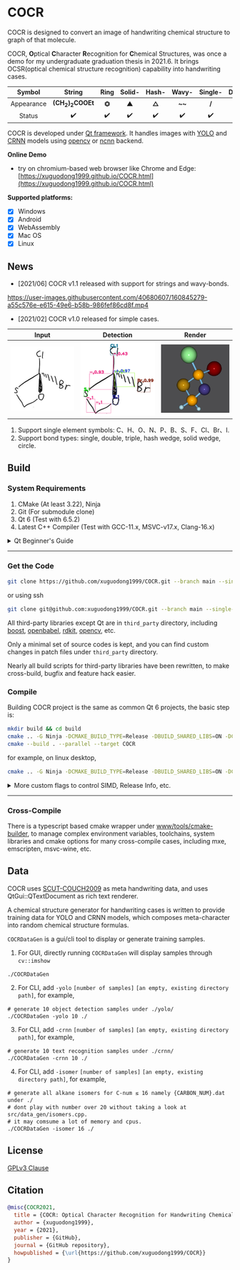 # COCR

COCR is designed to convert an image of handwriting chemical structure to graph of that molecule.

COCR, **O**ptical **C**haracter **R**ecognition for **C**hemical Structures, was once a demo for my undergraduate graduation thesis in 2021.6. It brings OCSR(optical chemical structure recognition) capability into handwriting cases.

|Symbol|String|Ring|Solid-|Hash-|Wavy-|Single-|Double-|Triple-|
|:----:|:----:|:----:|:----:|:----:|:----:|:----:|:----:|:----:|
|Appearance|**(CH<sub>2</sub>)<sub>2</sub>COOEt**|**⏣**|**▲**|**△**|**~~**|**/**|**//**|**///**|
|Status|✔️|✔️|✔️|✔️|✔️|✔️|✔️|✔️|

COCR is developed under [Qt framework](https://code.qt.io/cgit/qt/qt5.git/). It handles images with [YOLO](https://arxiv.org/abs/1506.02640) and [CRNN](https://arxiv.org/abs/1507.05717) models using [opencv](https://github.com/opencv/opencv) or [ncnn](https://github.com/Tencent/ncnn) backend.

**Online Demo**

- try on chromium-based web browser like Chrome and Edge: [https://xuguodong1999.github.io/COCR.html](https://xuguodong1999.github.io/COCR.html)

**Supported platforms:**

- [X] Windows
- [X] Android
- [X] WebAssembly
- [X] Mac OS
- [X] Linux

## News

- [2021/06] COCR v1.1 released with support for strings and wavy-bonds.

https://user-images.githubusercontent.com/40680607/160845279-a55c576e-e615-49e6-b58b-986fef86cd8f.mp4

- [2021/02] COCR v1.0 released for simple cases.

|Input|Detection|Render|
|:----:|:----:|:----:|
|![png](./www/assets/origin.png)|![png](./www/assets/soso17.png)|![png](./www/assets/stick-and-ball.png)|

1. Support single element symbols: C、H、O、N、P、B、S、F、Cl、Br、I.
2. Support bond types: single, double, triple, hash wedge, solid wedge, circle.

## Build

### System Requirements

1. CMake (At least 3.22), Ninja
2. Git (For submodule clone)
3. Qt 6 (Test with 6.5.2)
4. Latest C++ Compiler (Test with GCC-11.x, MSVC-v17.x, Clang-16.x)

<details>
<summary>
Qt Beginner's Guide
</summary>

* for windows developer: have 7zip, wget and git-bash ready, or simply use WSL:

```bash
# download mingw, msvc binary
wget -r -np -nH http://mirrors.nju.edu.cn/qt/online/qtsdkrepository/windows_x86/desktop/qt6_652/
# extract all 7z files to a folder called "result"
find . -name *.7z -exec 7z x {} -aos -o./result \;
```

* for linux developer:

```bash
# download gcc_64 binary
wget -r -np -nH http://mirrors.nju.edu.cn/qt/online/qtsdkrepository/linux_x64/desktop/qt6_652/
# extract all 7z files to a folder called "result"
find . -name *.7z -exec 7z x {} -aos -o./result \;
```

* for macos developer:

```bash
# download clang_64 binary
wget -r -np -nH  http://mirrors.nju.edu.cn/qt/online/qtsdkrepository/mac_x64/desktop/qt6_652/
# extract all 7z files to a folder called "result"
find . -name *.7z -exec 7z x {} -aos -o./result \;
```

after downloading and extracting, the folder structure looks like:

```txt
result/6.5.2
└── gcc_64
OR
result/6.5.2
└── msvc2019_64
OR
result/6.5.2
└── clang_64
```

Then copy `gcc_64` or `msvc2019_64` or `clang_64` to your ideal library path and it's OK.

</details>

----------


### Get the Code

```bash
git clone https://github.com/xuguodong1999/COCR.git --branch main --single-branch --recursive
```

or using ssh

```bash
git clone git@github.com:xuguodong1999/COCR.git --branch main --single-branch --recursive
```

All third-party libraries except Qt are in `third_party` directory, including [boost](https://www.boost.org/), [openbabel](https://github.com/openbabel/openbabel), [rdkit](https://github.com/rdkit/rdkit), [opencv](https://github.com/opencv/opencv), etc.

Only a minimal set of source codes is kept, and you can find custom changes in patch files under `third_party` directory.

Nearly all build scripts for third-party libraries have been rewritten, to make cross-build, bugfix and feature hack easier.

### Compile

Building COCR project is the same as common Qt 6 projects, the basic step is:

```bash
mkdir build && cd build
cmake .. -G Ninja -DCMAKE_BUILD_TYPE=Release -DBUILD_SHARED_LIBS=ON -DCMAKE_PREFIX_PATH=path/to/Qt6/binary/dir
cmake --build . --parallel --target COCR
```

for example, on linux desktop,

```bash
cmake .. -G Ninja -DCMAKE_BUILD_TYPE=Release -DBUILD_SHARED_LIBS=ON -DCMAKE_PREFIX_PATH=~/shared/Qt/6.5.2/gcc_64
```

<details>
<summary>
More custom flags to control SIMD, Release Info, etc.
</summary>

|FLAG|VALUE|USAGE|
|---|---|---|
|XGD_USE_OPENMP | ON/OFF | enable openmp, default auto-detect |
|XGD_USE_VK | ON/OFF | enable vulkan, default auto-detect |
|XGD_USE_CCACHE | ON/OFF | enable ccache, default auto-detect |
|XGD_FLAG_MARCH_NATIVE | ON/OFF | add -march=native for gcc compiler, default ON |
|XGD_FLAG_WASM_SIMD128 | ON/OFF | add -msimd128 for wasm, default ON |
|XGD_BUILD_WITH_GRADLE | ON/OFF | disable custom cmake directory layout for android studio cmake plugin, default OFF|
|XGD_OPT_RC | ON/OFF | add release info for products, default OFF |
|XGD_NO_DEBUG_CONSOLE | ON/OFF |hide debug console, default OFF |
|XGD_OPT_ARCH_X86 | ON/OFF | enable x86 specified code, default auto-detect |
|XGD_OPT_ARCH_ARM | ON/OFF | enable ARM specified code, default auto-detect |
|XGD_OPT_ARCH_MIPS | ON/OFF | enable mips specified code, default auto-detect |
|XGD_OPT_ARCH_POWER | ON/OFF | enable power pc specified code, default auto-detect |
|XGD_OPT_ARCH_32 | ON/OFF | enable 32-bit specified code, default auto-detect |
|XGD_OPT_ARCH_64 | ON/OFF | enable 64-bit specified code, default auto-detect |
|XGD_FLAG_NEON | ON/OFF | enable simd neon, default auto-detect |
|XGD_FLAG_FMA | ON/OFF | enable simd fma, default auto-detect |
|XGD_FLAG_F16C | ON/OFF | enable simd f16c, default auto-detect |
|XGD_FLAG_XOP | ON/OFF | enable simd xop, default auto-detect |
|XGD_FLAG_SSE_ALL | ON/OFF | enable simd sse/sse2/sse3/ssse3/sse41/sse42, default auto-detect |
|XGD_FLAG_AVX | ON/OFF | enable simd avx, default auto-detect |
|XGD_FLAG_AVX2 | ON/OFF | enable simd avx2, default auto-detect |

</details>

----------


### Cross-Compile

There is a typescript based cmake wrapper under [www/tools/cmake-builder](./www/tools/cmake-builder), to manage complex environment variables, toolchains, system libraries and cmake options for many cross-compile cases, including mxe, emscripten, msvc-wine, etc.

## Data

COCR uses [SCUT-COUCH2009](https://www.hcii-lab.net/data/scutcouch/CN/couch.html) as meta handwriting data, and uses QtGui::QTextDocument as rich text renderer.

A chemical structure generator for handwriting cases is written to provide training data for YOLO and CRNN models, which composes meta-character into random chemical structure formulas.

`COCRDataGen` is a gui/cli tool to display or generate training samples.

1. For GUI, directly running `COCRDataGen` will display samples through `cv::imshow`

```shell
./COCRDataGen
```

2. For CLI, add `-yolo` `[number of samples]` `[an empty, existing directory path]`, for example,

```shell
# generate 10 object detection samples under ./yolo/
./COCRDataGen -yolo 10 ./
```

3. For CLI, add `-crnn` `[number of samples]` `[an empty, existing directory path]`, for example,

```shell
# generate 10 text recognition samples under ./crnn/
./COCRDataGen -crnn 10 ./
```

4. For CLI, add `-isomer` `[number of samples]` `[an empty, existing directory path]`, for example,

```shell
# generate all alkane isomers for C-num ≤ 16 namely {CARBON_NUM}.dat under ./
# dont play with number over 20 without taking a look at src/data_gen/isomers.cpp.
# it may comsume a lot of memory and cpus.
./COCRDataGen -isomer 16 ./
```

## License

[GPLv3 Clause](./LICENSE.md)

## Citation

```bibtex
@misc{COCR2021,
  title = {COCR: Optical Character Recognition for Handwriting Chemical Structures},
  author = {xuguodong1999},
  year = {2021},
  publisher = {GitHub},
  journal = {GitHub repository},
  howpublished = {\url{https://github.com/xuguodong1999/COCR}}
}
```
